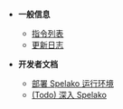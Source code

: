 - **一般信息**
  - [指令列表](help.md)
  - [更新日志](changelogs.md)

- **开发者文档**
  - [部署 Spelako 运行环境](deploy.md)
  - [(Todo) 深入 Spelako](howspelakoworks.md)